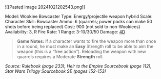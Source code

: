 ![[Pasted image 20241021202543.png]]

Model: Wookiee Bowcaster
Type: Energy/projectile weapon hybrid
Scale: Character
Skill: Bowcaster
Ammo: 6 (quarrels; power packs can make 50 shots before
being replaced)
Cost: 900 (not sold to non-Wookiees)
Availability: 3, R
Fire Rate: 1
Range: 3-10/30/50
Damage: <u>4D</u>

> **Game Notes:** 
> If a character wants to fire the weapon more than once in a round, he must make an **Easy** Strength roll to be able to aim the weapon (this is a “free action”). Reloading the weapon with new quarrels requires a Moderate **Strength** roll.

*Source: Rulebook (page 233), Heir to the Empire Sourcebook (page 112), Star Wars Trilogy Sourcebook SE (pages 152-153)*